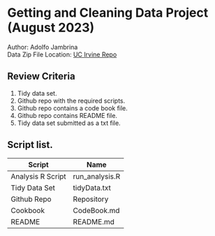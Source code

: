 # Getting and Cleaning Data Project (August 2023)

Author: Adolfo Jambrina </br>
Data Zip File Location: [UC Irvine Repo](https://d396qusza40orc.cloudfront.net/getdata%2Fprojectfiles%2FUCI%20HAR%20Dataset.zip)

## Review Criteria

1. Tidy data set.
2. Github repo with the required scripts.
3. Github repo contains a code book file.
4. Github repo contains README file.
5. Tidy data set submitted as a txt file.

## Script list.

Script | Name 
--- | ---
Analysis R Script | run_analysis.R
Tidy Data Set | tidyData.txt
Github Repo | Repository
Cookbook| CodeBook.md
README | README.md
